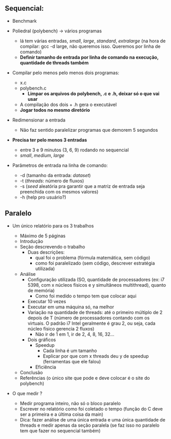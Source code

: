 
## Sequencial: 

- Benchmark
- Poliedral (polybench) -> vários programas
  - lá tem várias entradas, *small*, *large*, *standard*, *extralarge* (na hora de compilar: gcc -d large, não queremos isso. Queremos por linha de comando)
  - **Definir tamanho de entrada por linha de comando na execução, quantidade de threads também**
- Compilar pelo menos pelo menos dois programas: 
  - x.c 
  - polybench.c 
    - **Limpar os arquivos do polybench, .c e .h, deixar só o que vai usar**
  - A compilação dos dois + .h gera o executável 
  - **Jogar todos no mesmo diretório**

- Redimensionar a entrada
  - Não faz sentido paralelizar programas que demorem 5 segundos
- **Precisa ter pelo menos 3 entradas**
  - entre 3 e 9 minutos (3, 6, 9) rodando no sequencial
  - *small*, *medium*, *large*

- Parâmetros de entrada na linha de comando:
  - -d (tamanho da entrada: *dataset*)
  - -t (*threads*: número de fluxos)
  - -s (*seed* aleatória pra garantir que a matriz de entrada seja preenchida com os mesmos valores)
  - -h (help pro usuário?)

## Paralelo

- Um único relatório para os 3 trabalhos
  - Máximo de 5 páginas
  - Introdução
  - Seção descrevendo o trabalho
    - Duas descrições:
      - qual foi o problema (fórmula matemática, sem código)
      - como foi paralelizado (sem código, descrever estratégia utilizada)
  - Análise
    - Configuração utilizada (SO, quantidade de processadores (ex: i7 5398, com x núcleos físicos e y simultâneos multithread), quanto de memória)
      - Como foi medido o tempo tem que colocar aqui
    - Executar 10 vezes
    - Executar em uma máquina só, na melhor
    - Variação na quantidade de threads: até o primeiro múltiplo de 2 depois de T (número de processadores contando com os virtuais. O padrão i7 Intel geralmente é grau 2, ou seja, cada núcleo físico gerencia 2 fluxos)
      - Não ir de 1 em 1, ir de 2, 4, 8, 16, 32...
    - Dois gráficos
      - Speedup
        - Cada linha é um tamanho
        - Explicar por que com x threads deu y de speedup (ferramentas que ele falou)
      - Eficiência
  - Conclusão
  - Referências (o único site que pode e deve colocar é o site do polybench)

- O que medir ?
  - Medir programa inteiro, não só o bloco paralelo
  - Escrever no relatório como foi coletado o tempo (função do C deve ser a primeira e a última coisa da main)
  - Dica: fazer análise de uma única entrada e uma única quantidade de threads e medir apenas da seção paralela (se faz isso no paralelo tem que fazer no sequencial também)
  
